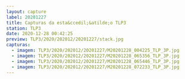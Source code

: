 ```yaml
---
layout: capture
label: 20201227
title: Capturas da esta&ccedil;&atilde;o TLP3
station: TLP3
date: 2020-12-28 00:42:25
preview: TLP3/2020/202012/20201227/stack.jpg
capturas:
  - imagem: TLP3/2020/202012/20201227/M20201228_004225_TLP_3P.jpg
  - imagem: TLP3/2020/202012/20201227/M20201228_065356_TLP_3P.jpg
  - imagem: TLP3/2020/202012/20201227/M20201228_065446_TLP_3P.jpg
  - imagem: TLP3/2020/202012/20201227/M20201228_072233_TLP_3P.jpg
---
```

